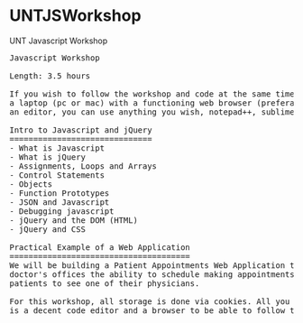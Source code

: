 # UNTJSWorkshop
UNT Javascript Workshop
<pre>
Javascript Workshop

Length: 3.5 hours

If you wish to follow the workshop and code at the same time, you’ll need to bring:
a laptop (pc or mac) with a functioning web browser (preferably firefox)
an editor, you can use anything you wish, notepad++, sublime, vi, etc., I don’t recommend Notepad

Intro to Javascript and jQuery
==============================
- What is Javascript
- What is jQuery
- Assignments, Loops and Arrays
- Control Statements
- Objects
- Function Prototypes
- JSON and Javascript
- Debugging javascript
- jQuery and the DOM (HTML)
- jQuery and CSS

Practical Example of a Web Application
======================================
We will be building a Patient Appointments Web Application that gives 
doctor's offices the ability to schedule making appointments for their 
patients to see one of their physicians. 

For this workshop, all storage is done via cookies. All you need 
is a decent code editor and a browser to be able to follow the workshop.

</pre>
